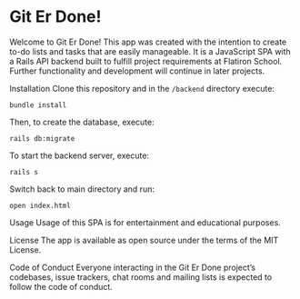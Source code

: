 # Git Er Done!

Welcome to Git Er Done! This app was created with the intention to create to-do lists and tasks that are easily manageable. It is a JavaScript SPA with a Rails API backend built to fulfill project requirements at Flatiron School. Further functionality and development will continue in later projects.

Installation
Clone this repository and in the `/backend` directory execute:

`bundle install`

Then, to create the database, execute:

`rails db:migrate`

To start the backend server, execute:

`rails s`

Switch back to main directory and run:

`open index.html`

Usage
Usage of this SPA is for entertainment and educational purposes.

License
The app is available as open source under the terms of the MIT License.

Code of Conduct
Everyone interacting in the Git Er Done project’s codebases, issue trackers, chat rooms and mailing lists is expected to follow the code of conduct.